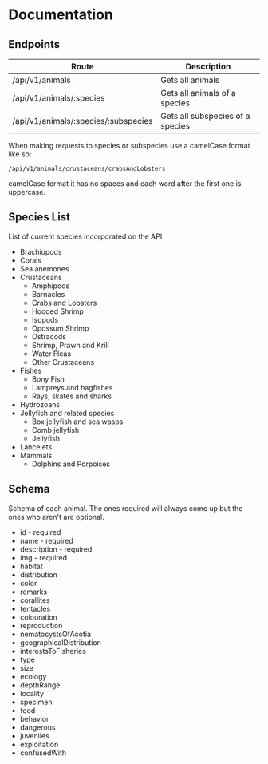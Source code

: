 # Documentation

## Endpoints 

| Route                                | Description                        |
| ---                                  |---                                 |
| /api/v1/animals                      | Gets all animals                   |
| /api/v1/animals/:species             | Gets all animals of a species      |
| /api/v1/animals/:species/:subspecies | Gets all subspecies of a species   |

When making requests to species or subspecies use a camelCase format like so:

```
/api/v1/animals/crustaceans/crabsAndLobsters
```

camelCase format it has no spaces and each word after the first one is uppercase.

## Species List

List of current species incorporated on the API

* Brachiopods
* Corals
* Sea anemones
* Crustaceans
    - Amphipods
    - Barnacles
    - Crabs and Lobsters
    - Hooded Shrimp
    - Isopods
    - Opossum Shrimp
    - Ostracods
    - Shrimp, Prawn and Krill
    - Water Fleas
    - Other Crustaceans
* Fishes
    - Bony Fish
    - Lampreys and hagfishes
    - Rays, skates and sharks
* Hydrozoans
* Jellyfish and related species
    - Box jellyfish and sea wasps
    - Comb jellyfish
    - Jellyfish
* Lancelets    
* Mammals
    - Dolphins and Porpoises

## Schema

Schema of each animal. The ones required will always come up but the ones who aren't are optional.

* id - required
* name - required
* description - required
* img - required
* habitat
* distribution
* color
* remarks
* corallites
* tentacles
* colouration
* reproduction
* nematocystsOfAcotia
* geographicalDistribution
* interestsToFisheries
* type
* size
* ecology
* depthRange
* locality
* specimen
* food
* behavior
* dangerous
* juveniles
* exploitation
* confusedWith

